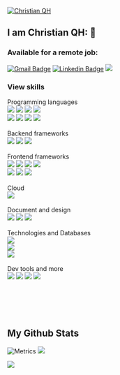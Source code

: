 <a href="https://ibb.co/892VVdF"><img src="https://i.ibb.co/dD6yyLn/1672853953112.jpg" alt="Christian QH" border="0"></a>

## I am Christian QH: 👋  

### Available for a remote job:
[![Gmail Badge](https://img.shields.io/badge/christian.quispeh@gmail.com-c14438?style=flat&logo=Gmail&logoColor=white&link=mailto:christian.quispeh@gmail.com)](mailto:christian.quispeh@gmail.com)
[![Linkedin Badge](https://img.shields.io/badge/-Christian%20QH-0072b1?style=flat&logo=Linkedin&logoColor=white&link=https://linkedin.com/in/oxicode/)](https://linkedin.com/in/oxicode/)
<img src='https://visitor-badge.glitch.me/badge?page_id=oxicode.oxicode' />
<br>

### View skills

   Programming languages<br>
    <a href="https://nodejs.org/"><img src="https://skillicons.dev/icons?i=nodejs" /></a> <a href="https://www.gnu.org/software/bash/"><img src="https://skillicons.dev/icons?i=bash" /></a> <a href="https://javascript.com"><img src="https://skillicons.dev/icons?i=js" /></a> 
    <img src="https://skillicons.dev/icons?i=php" /><br> <a href="https://www.python.org/"><img src="https://skillicons.dev/icons?i=python" /></a>  <a href="https://www.typescriptlang.org/"><img src="https://skillicons.dev/icons?i=typescript" /></a>
   <img src="https://skillicons.dev/icons?i=deno" />
   <a href="https://github.com/syuilo/aiscript"><img src="https://skillicons.dev/icons?i=aiscript" /></a><br><br>
   Backend frameworks<br>
   <img src="https://skillicons.dev/icons?i=laravel" /> <img src="https://skillicons.dev/icons?i=nuxtjs" /> <img src="https://skillicons.dev/icons?i=expressjs,django" />
   <br><br>
   Frontend frameworks<br>
   <img src="https://skillicons.dev/icons?i=tailwind" />
   <img src="https://skillicons.dev/icons?i=react" />
   <a href="https://nextjs.org/"><img src="https://skillicons.dev/icons?i=nextjs" /></a>
   <a href="https://getbootstrap.com/"><img src="https://skillicons.dev/icons?i=bootstrap" /></a> <br> <a href="https://remix.run/"><img src="https://skillicons.dev/icons?i=remix" /></a>  <a href="https://pugjs.org/">
   <img src="https://skillicons.dev/icons?i=pug" /></a> <a href="https://jquery.com/"><img src="https://skillicons.dev/icons?i=jquery" /></a>
   <br><br>
   Cloud<br>
   <img src="https://skillicons.dev/icons?i=aws,azure,heroku" />
   <br><br>
   Document and design<br>
   <a href="https://www.figma.com/"><img src="https://skillicons.dev/icons?i=figma" /></a>  <a href="https://daringfireball.net/projects/markdown/"><img src="https://skillicons.dev/icons?i=markdown" /></a>  <a href="https://www.w3.org/Graphics/SVG/"><img src="https://skillicons.dev/icons?i=svg" /></a><br><br>
   Technologies and Databases<br>
  <img src="https://skillicons.dev/icons?i=docker,mongodb,sqlite,firebase" /> <br> <img src="https://skillicons.dev/icons?i=postgresql,mysql,oracle,redis&perline=4" />  <br><a href="https://www.prisma.io/"><img src="https://skillicons.dev/icons?i=prisma" /></a><br><br>
   Dev tools and more <br>
      <a href="https://git-scm.com/"><img src="https://skillicons.dev/icons?i=git" /></a> <a href="https://code.visualstudio.com/"><img src="https://skillicons.dev/icons?i=vscode" /></a> <img src="https://skillicons.dev/icons?i=cloudflare" /> <img src="https://skillicons.dev/icons?i=linux" />
</p>
 <br> </p>

<br> <br>


## My Github Stats

![Metrics](https://metrics.lecoq.io/oxicode?template=classic&followup=1&isocalendar=1&stars=1&languages=1&isocalendar.duration=half-year&stars.limit=4&config.timezone=America%2FLima)
![](https://hit.yhype.me/github/profile?user_id=1320709)

![](https://hit.yhype.me/github/profile?user_id=1320709)

